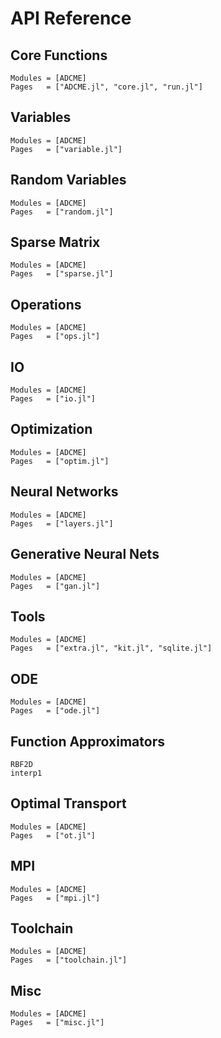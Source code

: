 # API Reference

## Core Functions

```@autodocs
Modules = [ADCME]
Pages   = ["ADCME.jl", "core.jl", "run.jl"]
```

## Variables

```@autodocs
Modules = [ADCME]
Pages   = ["variable.jl"]
```

## Random Variables

```@autodocs
Modules = [ADCME]
Pages   = ["random.jl"]
```

## Sparse Matrix

```@autodocs
Modules = [ADCME]
Pages   = ["sparse.jl"]
```

## Operations

```@autodocs
Modules = [ADCME]
Pages   = ["ops.jl"]
```


## IO

```@autodocs
Modules = [ADCME]
Pages   = ["io.jl"]
```

## Optimization

```@autodocs
Modules = [ADCME]
Pages   = ["optim.jl"]
```

## Neural Networks

```@autodocs
Modules = [ADCME]
Pages   = ["layers.jl"]
```

## Generative Neural Nets

```@autodocs
Modules = [ADCME]
Pages   = ["gan.jl"]
```

## Tools

```@autodocs
Modules = [ADCME]
Pages   = ["extra.jl", "kit.jl", "sqlite.jl"]
```

## ODE

```@autodocs
Modules = [ADCME]
Pages   = ["ode.jl"]
```

## Function Approximators
```@docs
RBF2D
interp1
```

## Optimal Transport

```@autodocs
Modules = [ADCME]
Pages   = ["ot.jl"]
```

## MPI

```@autodocs
Modules = [ADCME]
Pages   = ["mpi.jl"]
```

## Toolchain

```@autodocs
Modules = [ADCME]
Pages   = ["toolchain.jl"]
```


## Misc

```@autodocs
Modules = [ADCME]
Pages   = ["misc.jl"]
```


